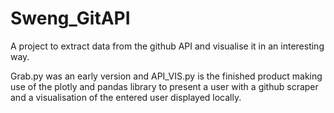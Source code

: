 # Sweng_GitAPI
A project to extract data from the github API and visualise it in an interesting way.


Grab.py was an early version and API_VIS.py is the finished product making use of the plotly and pandas library to present a user with a github scraper and a visualisation of the entered user displayed locally.
